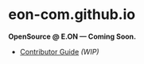 # eon-com.github.io

**OpenSource @ E.ON — Coming Soon.**

- [Contributor Guide](docs/CONTRIBUTOR_GUIDE.md) _(WIP)_
